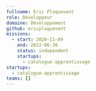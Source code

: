```yaml
---
fullname: Eric Plaquevent
role: Développeur
domaine: Développement
github: ericplaquevent
missions:
  - start: 2020-11-09
    end: 2022-06-30
    status: independent
    startups:
      - catalogue-apprentissage
startups:
  - catalogue-apprentissage
teams: []
---
```

